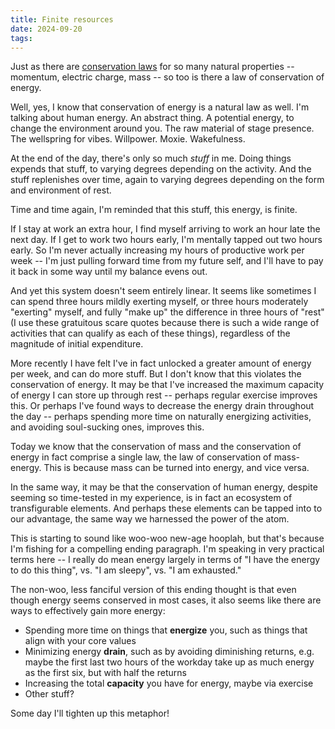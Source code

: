 ```yaml
---
title: Finite resources
date: 2024-09-20
tags:
---
```


Just as there are [conservation laws](https://en.wikipedia.org/wiki/Conservation_law) for so many natural properties -- momentum, electric charge, mass -- so too is there a law of conservation of energy.

Well, yes, I know that conservation of energy is a natural law as well. I'm talking about human energy. An abstract thing. A potential energy, to change the environment around you. The raw material of stage presence. The wellspring for vibes. Willpower. Moxie. Wakefulness.

At the end of the day, there's only so much *stuff* in me. Doing things expends that stuff, to varying degrees depending on the activity. And the stuff replenishes over time, again to varying degrees depending on the form and environment of rest.

Time and time again, I'm reminded that this stuff, this energy, is finite.

If I stay at work an extra hour, I find myself arriving to work an hour late the next day. If I get to work two hours early, I'm mentally tapped out two hours early. So I'm never actually increasing my hours of productive work per week -- I'm just pulling forward time from my future self, and I'll have to pay it back in some way until my balance evens out.

And yet this system doesn't seem entirely linear. It seems like sometimes I can spend three hours mildly exerting myself, or three hours moderately "exerting" myself, and fully "make up" the difference in three hours of "rest" (I use these gratuitous scare quotes because there is such a wide range of activities that can qualify as each of these things), regardless of the magnitude of initial expenditure.

More recently I have felt I've in fact unlocked a greater amount of energy per week, and can do more stuff. But I don't know that this violates the conservation of energy. It may be that I've increased the maximum capacity of energy I can store up through rest -- perhaps regular exercise improves this. Or perhaps I've found ways to decrease the energy drain throughout the day -- perhaps spending more time on naturally energizing activities, and avoiding soul-sucking ones, improves this.

Today we know that the conservation of mass and the conservation of energy in fact comprise a single law, the law of conservation of mass-energy. This is because mass can be turned into energy, and vice versa.

In the same way, it may be that the conservation of human energy, despite seeming so time-tested in my experience, is in fact an ecosystem of transfigurable elements. And perhaps these elements can be tapped into to our advantage, the same way we harnessed the power of the atom.

This is starting to sound like woo-woo new-age hooplah, but that's because I'm fishing for a compelling ending paragraph. I'm speaking in very practical terms here -- I really do mean energy largely in terms of "I have the energy to do this thing", vs. "I am sleepy", vs. "I am exhausted."

The non-woo, less fanciful version of this ending thought is that even though energy seems conserved in most cases, it also seems like there are ways to effectively gain more energy:
* Spending more time on things that **energize** you, such as things that align with your core values
* Minimizing energy **drain**, such as by avoiding diminishing returns, e.g. maybe the first last two hours of the workday take up as much energy as the first six, but with half the returns
* Increasing the total **capacity** you have for energy, maybe via exercise
* Other stuff?

Some day I'll tighten up this metaphor!